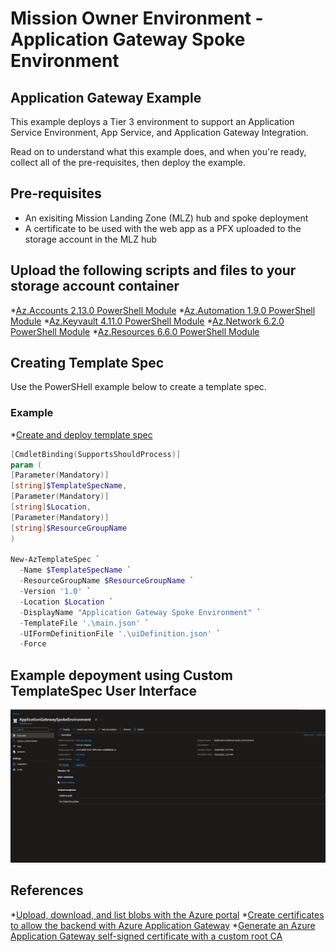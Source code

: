 # Mission Owner Environment - Application Gateway Spoke Environment #

## Application Gateway Example ##

This example deploys a Tier 3 environment to support an Application Service Environment, App Service, and Application Gateway Integration.

Read on to understand what this example does, and when you're ready, collect all of the pre-requisites, then deploy the example.

## Pre-requisites ##

- An exisiting Mission Landing Zone (MLZ) hub and spoke deployment
- A certificate to be used with the web app as a PFX uploaded to the storage account in the MLZ hub

## Upload the following scripts and files to your storage account container ###

*[Az.Accounts 2.13.0 PowerShell Module](https://www.powershellgallery.com/api/v2/package/Az.Accounts/2.13.0)
*[Az.Automation 1.9.0 PowerShell Module](https://www.powershellgallery.com/api/v2/package/Az.Automation/1.9.0)
*[Az.Keyvault 4.11.0 PowerShell Module](https://www.powershellgallery.com/api/v2/package/Az.Resources/4.11.0)
*[Az.Network 6.2.0 PowerShell Module](https://www.powershellgallery.com/api/v2/package/Az.Resources/6.2.0)
*[Az.Resources 6.6.0 PowerShell Module](https://www.powershellgallery.com/api/v2/package/Az.Resources/6.6.0)

## Creating Template Spec ##

Use the PowerSHell example below to create a template spec.

### Example ###

*[Create and deploy template spec](https://learn.microsoft.com/en-us/azure/azure-resource-manager/templates/quickstart-create-template-specs?tabs=azure-powershell)

```powershell
[CmdletBinding(SupportsShouldProcess)]
param (
[Parameter(Mandatory)]
[string]$TemplateSpecName,
[Parameter(Mandatory)]
[string]$Location,
[Parameter(Mandatory)]
[string]$ResourceGroupName
)

New-AzTemplateSpec `
  -Name $TemplateSpecName `
  -ResourceGroupName $ResourceGroupName `
  -Version '1.0' `
  -Location $Location `
  -DisplayName "Application Gateway Spoke Environment" `
  -TemplateFile '.\main.json' `
  -UIFormDefinitionFile '.\uiDefinition.json' `
  -Force
```

## Example depoyment using Custom TemplateSpec User Interface ##

![Alt text](images/mlzspoke.gif)

## References ##

*[Upload, download, and list blobs with the Azure portal](https://learn.microsoft.com/en-us/azure/storage/blobs/storage-quickstart-blobs-portal)
*[Create certificates to allow the backend with Azure Application Gateway](https://learn.microsoft.com/en-us/azure/application-gateway/certificates-for-backend-authentication)
*[Generate an Azure Application Gateway self-signed certificate with a custom root CA](https://learn.microsoft.com/en-us/azure/application-gateway/self-signed-certificates)
